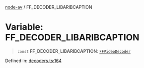 [node-av](../globals.md) / FF\_DECODER\_LIBARIBCAPTION

# Variable: FF\_DECODER\_LIBARIBCAPTION

> `const` **FF\_DECODER\_LIBARIBCAPTION**: [`FFVideoDecoder`](../type-aliases/FFVideoDecoder.md)

Defined in: [decoders.ts:164](https://github.com/seydx/av/blob/f8631fc881b394300b1479f511d55cf1c370a87f/src/constants/decoders.ts#L164)
